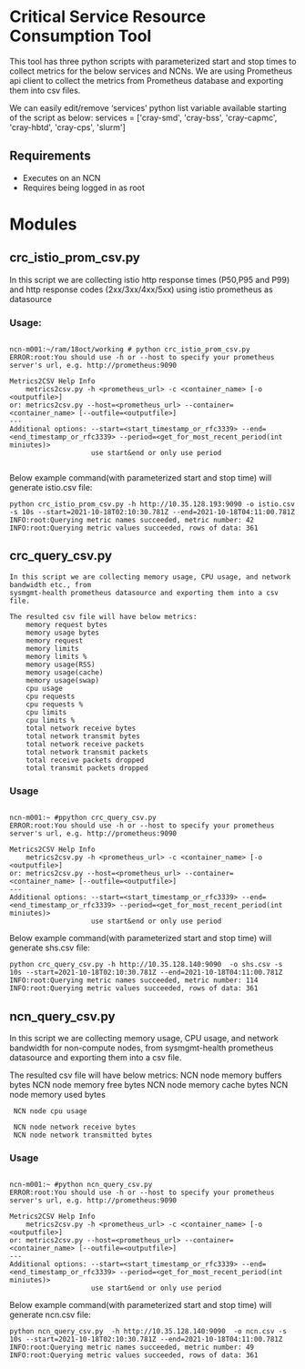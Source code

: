 # Critical Service Resource Consumption Tool

This tool has three python scripts with parameterized start and stop times 
to collect metrics for the below services and NCNs. We are using Prometheus
api client to collect the metrics from Prometheus database and exporting them into csv files. 

We can easily edit/remove  ‘services’ python list variable available starting of the script as below:
services = ['cray-smd', 'cray-bss', 'cray-capmc', 'cray-hbtd', 'cray-cps', 'slurm']


## Requirements
* Executes on an NCN
* Requires being logged in as root

# Modules

## crc_istio_prom_csv.py 


In this script we are collecting istio http response times (P50,P95 and P99) 
and http response codes (2xx/3xx/4xx/5xx) using istio prometheus as 
datasource

### Usage:
```

ncn-m001:~/ram/18oct/working # python crc_istio_prom_csv.py
ERROR:root:You should use -h or --host to specify your prometheus server's url, e.g. http://prometheus:9090

Metrics2CSV Help Info
    metrics2csv.py -h <prometheus_url> -c <container_name> [-o <outputfile>]
or: metrics2csv.py --host=<prometheus_url> --container=<container_name> [--outfile=<outputfile>]
---
Additional options: --start=<start_timestamp_or_rfc3339> --end=<end_timestamp_or_rfc3339> --period=<get_for_most_recent_period(int miniutes)>
                    use start&end or only use period


```

Below example command(with parameterized start and stop time) will generate istio.csv file:

```
python crc_istio_prom_csv.py -h http://10.35.128.193:9090 -o istio.csv -s 10s --start=2021-10-18T02:10:30.781Z --end=2021-10-18T04:11:00.781Z
INFO:root:Querying metric names succeeded, metric number: 42
INFO:root:Querying metric values succeeded, rows of data: 361
```

## crc_query_csv.py 

```
In this script we are collecting memory usage, CPU usage, and network bandwidth etc., from 
sysmgmt-health prometheus datasource and exporting them into a csv file.

The resulted csv file will have below metrics:
    memory request bytes
    memory usage bytes
    memory request
    memory limits
    memory limits %
    memory usage(RSS)
    memory usage(cache)
    memory usage(swap)
    cpu usage
    cpu requests
    cpu requests %
    cpu limits
    cpu limits %
    total network receive bytes
    total network transmit bytes
    total network receive packets
    total network transmit packets
    total receive packets dropped
    total transmit packets dropped
```	

   


### Usage
```

ncn-m001:~ #ppython crc_query_csv.py
ERROR:root:You should use -h or --host to specify your prometheus server's url, e.g. http://prometheus:9090

Metrics2CSV Help Info
    metrics2csv.py -h <prometheus_url> -c <container_name> [-o <outputfile>]
or: metrics2csv.py --host=<prometheus_url> --container=<container_name> [--outfile=<outputfile>]
---
Additional options: --start=<start_timestamp_or_rfc3339> --end=<end_timestamp_or_rfc3339> --period=<get_for_most_recent_period(int miniutes)>
                    use start&end or only use period

```

Below example command(with parameterized start and stop time) will generate shs.csv file:


```
python crc_query_csv.py -h http://10.35.128.140:9090  -o shs.csv -s 10s --start=2021-10-18T02:10:30.781Z --end=2021-10-18T04:11:00.781Z
INFO:root:Querying metric names succeeded, metric number: 114
INFO:root:Querying metric values succeeded, rows of data: 361
```
## ncn_query_csv.py


In this script we are collecting memory usage, CPU usage, and network bandwidth for non-compute nodes, from sysmgmt-health prometheus datasource and exporting them into a csv file.

The resulted csv file will have below metrics:
     NCN node memory buffers bytes
     NCN node memory free bytes
     NCN node memory cache bytes
     NCN node memory used bytes

     NCN node cpu usage

     NCN node network receive bytes
     NCN node network transmitted bytes


### Usage
```

ncn-m001:~ #python ncn_query_csv.py
ERROR:root:You should use -h or --host to specify your prometheus server's url, e.g. http://prometheus:9090

Metrics2CSV Help Info
    metrics2csv.py -h <prometheus_url> -c <container_name> [-o <outputfile>]
or: metrics2csv.py --host=<prometheus_url> --container=<container_name> [--outfile=<outputfile>]
---
Additional options: --start=<start_timestamp_or_rfc3339> --end=<end_timestamp_or_rfc3339> --period=<get_for_most_recent_period(int miniutes)>
                    use start&end or only use period

```

Below example command(with parameterized start and stop time) will generate ncn.csv file:

```
python ncn_query_csv.py  -h http://10.35.128.140:9090  -o ncn.csv -s 10s --start=2021-10-18T02:10:30.781Z --end=2021-10-18T04:11:00.781Z
INFO:root:Querying metric names succeeded, metric number: 49
INFO:root:Querying metric values succeeded, rows of data: 361
```
